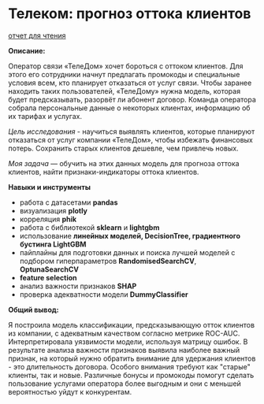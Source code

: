 # Телеком: прогноз оттока клиентов

[отчет для чтения](https://disk.yandex.ru/d/PsM92-WRMZQtuA)

**Описание:**

Оператор связи «ТелеДом» хочет бороться с оттоком клиентов. Для этого его сотрудники начнут предлагать промокоды и специальные условия всем, кто планирует отказаться от услуг связи. Чтобы заранее находить таких пользователей, «ТелеДому» нужна модель, которая будет предсказывать, разорвёт ли абонент договор. Команда оператора собрала персональные данные о некоторых клиентах, информацию об их тарифах и услугах. 

*Цель исследования* - научиться выявлять клиентов, которые планируют отказаться от услуг компании «ТелеДом», чтобы избежать финансовых потерь. Сохранить старых клиентов дешевле, чем привлечь новых.

*Моя задача* — обучить на этих данных модель для прогноза оттока клиентов, найти признаки-индикаторы оттока клиентов.

**Навыки и инструменты**
- работа с датасетами **pandas**
- визуализация **plotly**
- корреляция **phik**
- работа с библиотекой **sklearn** и **lightgbm**
- использование **линейных моделей, DecisionTree, градиентного бустинга LightGBM**
- пайплайны для подготовки данных и поиска лучшей моделей с подбором гиперпараметров **RandomisedSearchCV**, **OptunaSearchCV**
- **feature selection**
- анализ важности признаков **SHAP**
- проверка адекватности модели **DummyClassifier**

**Общий вывод:**

Я построила модель классификации, предсказывающую отток клиентов из компании, с адекватным качеством согласно метрике ROC-AUC. Интерпретировала уязвимости модели, используя матрицу ошибок. 
В результате анализа важности признаков выявила наиболее важный признак, на который нужно обратить внимание для удержания клиентов - это длительность договора. Особого внимания требуют как "старые" клиенты, так и новые. Различные бонусы и промокоды помогут сделать пользование услугами оператора более выгодным и они с меньшей вероятностью уйдут к конкурентам. 
